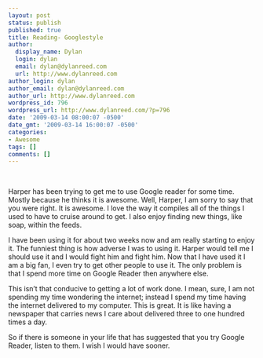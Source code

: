 ```yaml
---
layout: post
status: publish
published: true
title: Reading- Googlestyle
author:
  display_name: Dylan
  login: dylan
  email: dylan@dylanreed.com
  url: http://www.dylanreed.com
author_login: dylan
author_email: dylan@dylanreed.com
author_url: http://www.dylanreed.com
wordpress_id: 796
wordpress_url: http://www.dylanreed.com/?p=796
date: '2009-03-14 08:00:07 -0500'
date_gmt: '2009-03-14 16:00:07 -0500'
categories:
- Awesome
tags: []
comments: []
---
```

<p>&nbsp;</p>
<p><span>Harper has been trying to get me to use Google reader for some time. Mostly because he thinks it is awesome. Well, Harper, I am sorry to say that you were right. It is awesome. I love the way it compiles all of the things I used to have to cruise around to get. I also enjoy finding new things, like soap, within the feeds.</span></p>
<p><span>I have been using it for about two weeks now and am really starting to enjoy it. The funniest thing is how adverse I was to using it. Harper would tell me I should use it and I would fight him and fight him. Now that I have used it I am a big fan, I even try to get other people to use it. The only problem is that I spend more time on Google Reader then anywhere else.&nbsp;</span></p>
<p class="MsoNormal">This isn&rsquo;t that conducive to getting a lot of work done. I mean, sure, I am not spending my time wondering the internet; instead I spend my time having the internet delivered to my computer. This is great. It is like having a newspaper that carries news I care about delivered three to one hundred times a day.</p></p>
<p class="MsoNormal">So if there is someone in your life that has suggested that you try Google Reader, listen to them. I wish I would have sooner.</p></p>

